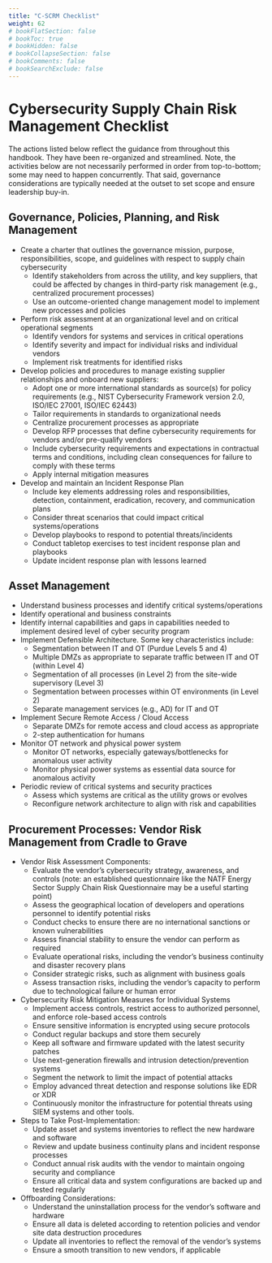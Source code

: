 ```yaml
---
title: "C-SCRM Checklist"
weight: 62
# bookFlatSection: false
# bookToc: true
# bookHidden: false
# bookCollapseSection: false
# bookComments: false
# bookSearchExclude: false
---
```


# Cybersecurity Supply Chain Risk Management Checklist
The actions listed below reflect the guidance from throughout this handbook. They have been re-organized and streamlined. Note, the activities below are not necessarily performed in order from top-to-bottom; some may need to happen concurrently. That said, governance considerations are typically needed at the outset to set scope and ensure leadership buy-in.

## Governance, Policies, Planning, and Risk Management
* Create a charter that outlines the governance mission, purpose, responsibilities, scope, and guidelines with respect to supply chain cybersecurity
    * Identify stakeholders from across the utility, and key suppliers, that could be affected by changes in third-party risk management (e.g., centralized procurement processes)
    * Use an outcome-oriented change management model to implement new processes and policies
* Perform risk assessment at an organizational level and on critical operational segments
    * Identify vendors for systems and services in critical operations
    * Identify severity and impact for individual risks and individual vendors
    * Implement risk treatments for identified risks
* Develop policies and procedures to manage existing supplier relationships and onboard new suppliers:
    * Adopt one or more international standards as source(s) for policy requirements (e.g., NIST Cybersecurity Framework version 2.0, ISO/IEC 27001, ISO/IEC  62443)
    * Tailor requirements in standards to organizational needs
    * Centralize procurement processes as appropriate
    * Develop RFP processes that define cybersecurity requirements for vendors and/or pre-qualify vendors
    * Include cybersecurity requirements and expectations in contractual terms and conditions, including clean consequences for failure to comply with these terms
    * Apply internal mitigation measures
* Develop and maintain an Incident Response Plan
    * Include key elements addressing roles and responsibilities, detection, containment, eradication, recovery, and communication plans
    * Consider threat scenarios that could impact critical systems/operations
    * Develop playbooks to respond to potential threats/incidents
    * Conduct tabletop exercises to test incident response plan and playbooks
    * Update incident response plan with lessons learned
## Asset Management
* Understand business processes and identify critical systems/operations
* Identify operational and business constraints
* Identify internal capabilities and gaps in capabilities needed to implement desired level of cyber security program
* Implement Defensible Architecture. Some key characteristics include:
    * Segmentation between IT and OT (Purdue Levels 5 and 4)
    * Multiple DMZs as appropriate to separate traffic between IT and OT (within Level 4)
    * Segmentation of all processes (in Level 2) from the site-wide supervisory (Level 3)
    * Segmentation between processes within OT environments (in Level 2)
    * Separate management services (e.g., AD) for IT and OT
* Implement Secure Remote Access / Cloud Access
    * Separate DMZs for remote access and cloud access as appropriate
    * 2-step authentication for humans
* Monitor OT network and physical power system 
    * Monitor OT networks, especially gateways/bottlenecks for anomalous user activity
    * Monitor physical power systems as essential data source for anomalous activity
* Periodic review of critical systems and security practices
    * Assess which systems are critical as the utility grows or evolves
    * Reconfigure network architecture to align with risk and capabilities

## Procurement Processes: Vendor Risk Management from Cradle to Grave
* Vendor Risk Assessment Components:
    * Evaluate the vendor’s cybersecurity strategy, awareness, and controls (note: an established questionnaire like the NATF Energy Sector Supply Chain Risk Questionnaire may be a useful starting point)
    * Assess the geographical location of developers and operations personnel to identify potential risks
    * Conduct checks to ensure there are no international sanctions or known vulnerabilities
    * Assess financial stability to ensure the vendor can perform as required
    * Evaluate operational risks, including the vendor’s business continuity and disaster recovery plans
    * Consider strategic risks, such as alignment with business goals
    * Assess transaction risks, including the vendor’s capacity to perform due to technological failure or human error
* Cybersecurity Risk Mitigation Measures for Individual Systems
    * Implement access controls, restrict access to authorized personnel, and enforce role-based access controls
    * Ensure sensitive information is encrypted using secure protocols
    * Conduct regular backups and store them securely
    * Keep all software and firmware updated with the latest security patches
    * Use next-generation firewalls and intrusion detection/prevention systems
    * Segment the network to limit the impact of potential attacks
    * Employ advanced threat detection and response solutions like EDR or XDR
    * Continuously monitor the infrastructure for potential threats using SIEM systems and other tools.
* Steps to Take Post-Implementation:
    * Update asset and systems inventories to reflect the new hardware and software
    * Review and update business continuity plans and incident response processes
    * Conduct annual risk audits with the vendor to maintain ongoing security and compliance
    * Ensure all critical data and system configurations are backed up and tested regularly
* Offboarding Considerations:
    * Understand the uninstallation process for the vendor’s software and hardware
    * Ensure all data is deleted according to retention policies and vendor site data destruction procedures
    * Update all inventories to reflect the removal of the vendor’s systems
    * Ensure a smooth transition to new vendors, if applicable
